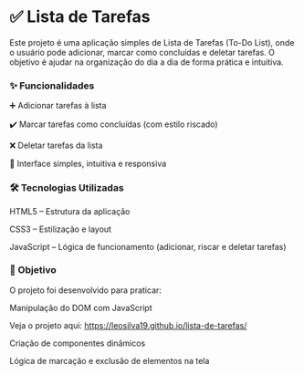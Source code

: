 # ✅ Lista de Tarefas

Este projeto é uma aplicação simples de Lista de Tarefas (To-Do List), onde o usuário pode adicionar, marcar como concluídas e deletar tarefas. O objetivo é ajudar na organização do dia a dia de forma prática e intuitiva.

### ✨ Funcionalidades

➕ Adicionar tarefas à lista

✔️ Marcar tarefas como concluídas (com estilo riscado)

❌ Deletar tarefas da lista

🎨 Interface simples, intuitiva e responsiva

### 🛠️ Tecnologias Utilizadas

HTML5 – Estrutura da aplicação

CSS3 – Estilização e layout

JavaScript – Lógica de funcionamento (adicionar, riscar e deletar tarefas)

### 🎯 Objetivo

O projeto foi desenvolvido para praticar:

Manipulação do DOM com JavaScript

Veja o projeto aqui: https://leosilva19.github.io/lista-de-tarefas/


Criação de componentes dinâmicos

Lógica de marcação e exclusão de elementos na tela
